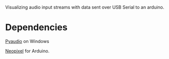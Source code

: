 Visualizing audio input streams with data sent over USB Serial to an arduino.

# Dependencies
[Pyaudio](http://people.csail.mit.edu/hubert/pyaudio/) on Windows

[Neopixel](https://github.com/adafruit/Adafruit_NeoPixel) for Arduino.